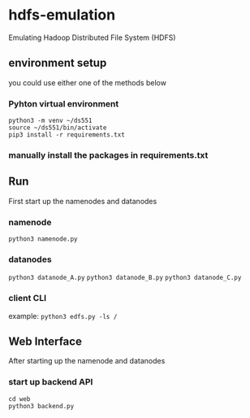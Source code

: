 # hdfs-emulation
Emulating Hadoop Distributed File System (HDFS)

## environment setup
you could use either one of the methods below
### Pyhton virtual environment
```python3 -m venv ~/ds551```\
```source ~/ds551/bin/activate```\
```pip3 install -r requirements.txt```
### manually install the packages in requirements.txt

## Run
First start up the namenodes and datanodes

### namenode
```python3 namenode.py```

### datanodes
```python3 datanode_A.py```
```python3 datanode_B.py```
```python3 datanode_C.py```

### client CLI
example:
```python3 edfs.py -ls /```

## Web Interface
After starting up the namenode and datanodes

### start up backend API
```cd web```\
```python3 backend.py```

